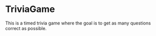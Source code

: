 # TriviaGame
This is a timed trivia game where the goal is to get as many questions correct as possible.
